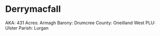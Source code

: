 # Derrymacfall

AKA: 431
Acres: Armagh
Barony: Drumcree
County: Oneilland West
PLU: Ulster
Parish: Lurgan